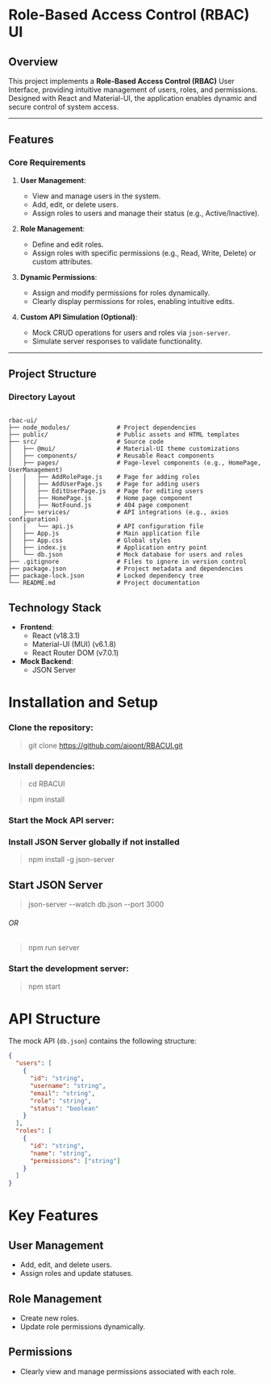 # Role-Based Access Control (RBAC) UI

## Overview
This project implements a **Role-Based Access Control (RBAC)** User Interface, providing intuitive management of users, roles, and permissions. Designed with React and Material-UI, the application enables dynamic and secure control of system access.

---

## Features
### Core Requirements
1. **User Management**:
   - View and manage users in the system.
   - Add, edit, or delete users.
   - Assign roles to users and manage their status (e.g., Active/Inactive).

2. **Role Management**:
   - Define and edit roles.
   - Assign roles with specific permissions (e.g., Read, Write, Delete) or custom attributes.

3. **Dynamic Permissions**:
   - Assign and modify permissions for roles dynamically.
   - Clearly display permissions for roles, enabling intuitive edits.

4. **Custom API Simulation (Optional)**:
   - Mock CRUD operations for users and roles via `json-server`.
   - Simulate server responses to validate functionality.

---

## Project Structure
### Directory Layout
```

rbac-ui/
├── node_modules/             # Project dependencies
├── public/                   # Public assets and HTML templates
├── src/                      # Source code
│   ├── @mui/                 # Material-UI theme customizations
│   ├── components/           # Reusable React components
│   ├── pages/                # Page-level components (e.g., HomePage, UserManagement)
│   │   ├── AddRolePage.js    # Page for adding roles
│   │   ├── AddUserPage.js    # Page for adding users
│   │   ├── EditUserPage.js   # Page for editing users
│   │   ├── HomePage.js       # Home page component
│   │   ├── NotFound.js       # 404 page component
│   ├── services/             # API integrations (e.g., axios configuration)
│   │   └── api.js            # API configuration file
│   ├── App.js                # Main application file
│   ├── App.css               # Global styles
│   ├── index.js              # Application entry point
│   └── db.json               # Mock database for users and roles
├── .gitignore                # Files to ignore in version control
├── package.json              # Project metadata and dependencies
├── package-lock.json         # Locked dependency tree
└── README.md                 # Project documentation
```


## Technology Stack

- **Frontend**:
  - React (v18.3.1)
  - Material-UI (MUI) (v6.1.8)
  - React Router DOM (v7.0.1)
- **Mock Backend**:
  - JSON Server


# Installation and Setup

### Clone the repository:
> git clone https://github.com/aioont/RBACUI.git

### Install dependencies:
> cd RBACUI

> npm install

### Start the Mock API server:
### Install JSON Server globally if not installed
> npm install -g json-server

## Start JSON Server
> json-server --watch db.json --port 3000
###### OR
> npm run server

### Start the development server:
> npm start


# API Structure

The mock API (`db.json`) contains the following structure:

```json
{
  "users": [
    {
      "id": "string",
      "username": "string",
      "email": "string",
      "role": "string",
      "status": "boolean"
    }
  ],
  "roles": [
    {
      "id": "string",
      "name": "string",
      "permissions": ["string"]
    }
  ]
}
```

# Key Features
## User Management
- Add, edit, and delete users.
- Assign roles and update statuses.
## Role Management
- Create new roles.
- Update role permissions dynamically.
## Permissions
- Clearly view and manage permissions associated with each role.
